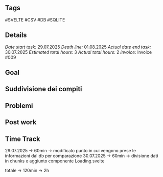 ## Tags
#SVELTE
#CSV 
#DB
#SQLITE

## Details
*Date start task:* 29.07.2025
*Death line:* 01.08.2025
*Actual date end task:* 30.07.2025
*Estimated total hours:* 3
*Actual total hours:* 2
*Invoice:* Invoice #009

## Goal

## Suddivisione dei compiti
 
## Problemi

## Post work 

## Time Track
29.07.2025 -> 60min -> modificato punto in cui vengono prese le informazioni dal db per comparazione 
30.07.2025 -> 60min -> divisione dati in chunks e aggiunto componente Loading.svelte

totale -> 120min -> 2h